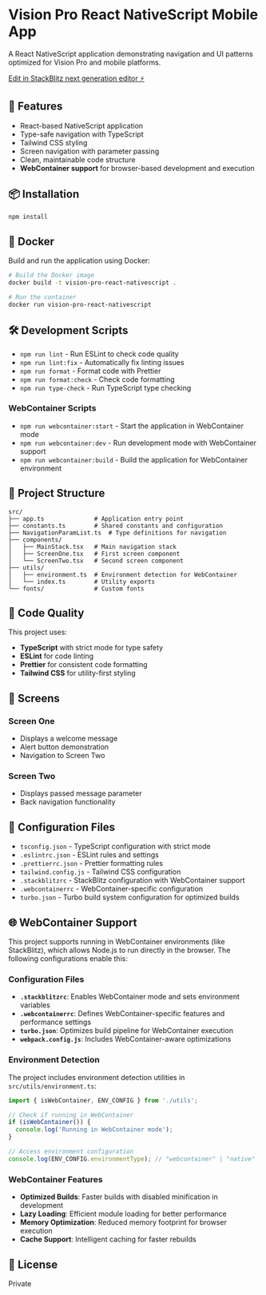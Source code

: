 # Vision Pro React NativeScript Mobile App

A React NativeScript application demonstrating navigation and UI patterns optimized for Vision Pro and mobile platforms.

[Edit in StackBlitz next generation editor ⚡️](https://stackblitz.com/~/github.com/gemsteamservices-web/vision-pro-react-nativescript-mob)

## 🚀 Features

- React-based NativeScript application
- Type-safe navigation with TypeScript
- Tailwind CSS styling
- Screen navigation with parameter passing
- Clean, maintainable code structure
- **WebContainer support** for browser-based development and execution

## 📦 Installation

```bash
npm install
```

## 🐳 Docker

Build and run the application using Docker:

```bash
# Build the Docker image
docker build -t vision-pro-react-nativescript .

# Run the container
docker run vision-pro-react-nativescript
```

## 🛠️ Development Scripts

- `npm run lint` - Run ESLint to check code quality
- `npm run lint:fix` - Automatically fix linting issues
- `npm run format` - Format code with Prettier
- `npm run format:check` - Check code formatting
- `npm run type-check` - Run TypeScript type checking

### WebContainer Scripts

- `npm run webcontainer:start` - Start the application in WebContainer mode
- `npm run webcontainer:dev` - Run development mode with WebContainer support
- `npm run webcontainer:build` - Build the application for WebContainer environment

## 📁 Project Structure

```
src/
├── app.ts              # Application entry point
├── constants.ts        # Shared constants and configuration
├── NavigationParamList.ts  # Type definitions for navigation
├── components/
│   ├── MainStack.tsx   # Main navigation stack
│   ├── ScreenOne.tsx   # First screen component
│   └── ScreenTwo.tsx   # Second screen component
├── utils/
│   ├── environment.ts  # Environment detection for WebContainer
│   └── index.ts        # Utility exports
└── fonts/              # Custom fonts
```

## 🎨 Code Quality

This project uses:
- **TypeScript** with strict mode for type safety
- **ESLint** for code linting
- **Prettier** for consistent code formatting
- **Tailwind CSS** for utility-first styling

## 📱 Screens

### Screen One
- Displays a welcome message
- Alert button demonstration
- Navigation to Screen Two

### Screen Two
- Displays passed message parameter
- Back navigation functionality

## 🔧 Configuration Files

- `tsconfig.json` - TypeScript configuration with strict mode
- `.eslintrc.json` - ESLint rules and settings
- `.prettierrc.json` - Prettier formatting rules
- `tailwind.config.js` - Tailwind CSS configuration
- `.stackblitzrc` - StackBlitz configuration with WebContainer support
- `.webcontainerrc` - WebContainer-specific configuration
- `turbo.json` - Turbo build system configuration for optimized builds

## 🌐 WebContainer Support

This project supports running in WebContainer environments (like StackBlitz), which allows Node.js to run directly in the browser. The following configurations enable this:

### Configuration Files

- **`.stackblitzrc`**: Enables WebContainer mode and sets environment variables
- **`.webcontainerrc`**: Defines WebContainer-specific features and performance settings
- **`turbo.json`**: Optimizes build pipeline for WebContainer execution
- **`webpack.config.js`**: Includes WebContainer-aware optimizations

### Environment Detection

The project includes environment detection utilities in `src/utils/environment.ts`:

```typescript
import { isWebContainer, ENV_CONFIG } from './utils';

// Check if running in WebContainer
if (isWebContainer()) {
  console.log('Running in WebContainer mode');
}

// Access environment configuration
console.log(ENV_CONFIG.environmentType); // "webcontainer" | "native" | "preview"
```

### WebContainer Features

- **Optimized Builds**: Faster builds with disabled minification in development
- **Lazy Loading**: Efficient module loading for better performance
- **Memory Optimization**: Reduced memory footprint for browser execution
- **Cache Support**: Intelligent caching for faster rebuilds

## 📄 License

Private
